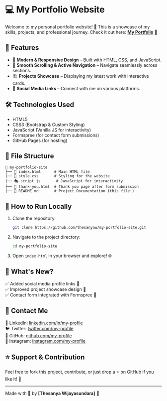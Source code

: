# 💻 My Portfolio Website  

Welcome to my personal portfolio website! 🚀 This is a showcase of my skills, projects, and professional journey. Check it out here: **[My Portfolio](https://thesanyaw.github.io/my-portfolio-site/)** 🎯  

## 📌 Features  
- 🎨 **Modern & Responsive Design** – Built with HTML, CSS, and JavaScript.  
- 🚀 **Smooth Scrolling & Active Navigation** – Navigate seamlessly across sections.  
- 🏗️ **Projects Showcase** – Displaying my latest work with interactive cards.  
- 🔗 **Social Media Links** – Connect with me on various platforms.  

## 🛠️ Technologies Used  
- HTML5  
- CSS3 (Bootstrap & Custom Styling)  
- JavaScript (Vanilla JS for interactivity)  
- Formspree (for contact form submissions)  
- GitHub Pages (for hosting)  

## 📂 File Structure  
```plaintext  
📂 my-portfolio-site  
├── 📄 index.html      # Main HTML file  
├── 🎨 style.css       # Styling for the website  
├── 🎭 script.js       # JavaScript for interactivity  
├── 📄 thank-you.html  # Thank you page after form submission  
├── 📜 README.md       # Project Documentation (this file!)  
```  

## 🚀 How to Run Locally  
1. Clone the repository:  
   ```bash  
   git clone https://github.com/thesanyaw/my-portfolio-site.git  
   ```  
2. Navigate to the project directory:  
   ```bash  
   cd my-portfolio-site  
   ```  
3. Open `index.html` in your browser and explore! 🌐  

## 🎯 What's New?  
✅ Added social media profile links 📱  
✅ Improved project showcase design 🎨  
✅ Contact form integrated with Formspree 📧  

## 📩 Contact Me  
🔗 LinkedIn: [linkedin.com/in/my-profile](https://www.linkedin.com/in/thesanya-wijayasundara-b2640a2a5/)  
🐦 Twitter: [twitter.com/my-profile](https://twitter.com/your-profile)  
🐙 GitHub: [github.com/my-profile](https://github.com/ThesanyaW)  
📸 Instagram: [instagram.com/my-profile](https://instagram.com/your-profile)  

## ⭐ Support & Contribution  
Feel free to fork this project, contribute, or just drop a ⭐ on GitHub if you like it! 💖  

---  
Made with 💙 by **[Thesanya Wijayasundara]** 🚀
